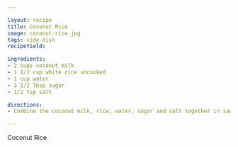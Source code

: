 ```yaml
---

layout: recipe
title: Coconut Rice
image: coconut-rice.jpg
tags: side dish
recipeYield: 

ingredients:
- 2 cups coconut milk
- 1 1/2 cup white rice uncooked
- 1 cup water
- 3 1/2 Tbsp sugar
- 1/2 tsp salt

directions:
- Combine the coconut milk, rice, water, sugar and salt together in saucepan. Bring to a boil over high heat, stir once, then reduce heat to simmer. Cover and cook for 18-20 minutes, or until rice is tender. Fluff with fork and serve. (You can use a rice cooker)

---
```


Coconut Rice
